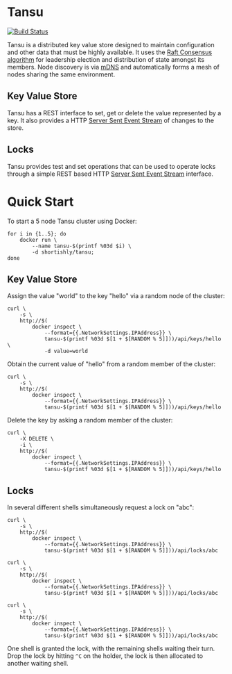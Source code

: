 # Tansu

[![Build Status](https://travis-ci.org/shortishly/tansu.svg)](https://travis-ci.org/shortishly/tansu)


Tansu is a distributed key value store designed to maintain
configuration and other data that must be highly available. It uses
the [Raft Consensus algorithm](https://raft.github.io) for leadership
election and distribution of state amongst its members. Node discovery
is via [mDNS](https://github.com/shortishly/mdns) and automatically
forms a mesh of nodes sharing the same environment.

## Key Value Store

Tansu has a REST interface to set, get or delete the value represented
by a key. It also provides a HTTP
[Server Sent Event Stream](https://en.wikipedia.org/wiki/Server-sent_events)
of changes to the store.

## Locks

Tansu provides test and set operations that can be used to operate
locks through a simple REST based HTTP
[Server Sent Event Stream](https://en.wikipedia.org/wiki/Server-sent_events)
interface.


# Quick Start

To start a 5 node Tansu cluster using Docker:

```shell
for i in {1..5}; do 
    docker run \
        --name tansu-$(printf %03d $i) \
        -d shortishly/tansu;
done
```

## Key Value Store

Assign the value "world" to the key "hello" via a random node of the
cluster:

```shell
curl \
    -s \
    http://$(
        docker inspect \
            --format={{.NetworkSettings.IPAddress}} \
            tansu-$(printf %03d $[1 + $[RANDOM % 5]]))/api/keys/hello \
            -d value=world
```

Obtain the current value of "hello" from a random member of the cluster:

```shell
curl \
    -s \
    http://$(
        docker inspect \
            --format={{.NetworkSettings.IPAddress}} \
            tansu-$(printf %03d $[1 + $[RANDOM % 5]]))/api/keys/hello
```

Delete the key by asking a random member of the cluster:

```shell
curl \
    -X DELETE \
    -i \
    http://$(
        docker inspect \
            --format={{.NetworkSettings.IPAddress}} \
            tansu-$(printf %03d $[1 + $[RANDOM % 5]]))/api/keys/hello
```

## Locks

In several different shells simultaneously request a lock on "abc":

```shell
curl \
    -s \
    http://$(
        docker inspect \
            --format={{.NetworkSettings.IPAddress}} \
            tansu-$(printf %03d $[1 + $[RANDOM % 5]]))/api/locks/abc
```

```shell
curl \
    -s \
    http://$(
        docker inspect \
            --format={{.NetworkSettings.IPAddress}} \
            tansu-$(printf %03d $[1 + $[RANDOM % 5]]))/api/locks/abc
```

```shell
curl \
    -s \
    http://$(
        docker inspect \
            --format={{.NetworkSettings.IPAddress}} \
            tansu-$(printf %03d $[1 + $[RANDOM % 5]]))/api/locks/abc
```

One shell is granted the lock, with the remaining shells waiting their
turn. Drop the lock by hitting `^C` on the holder, the lock is then
allocated to another waiting shell.
